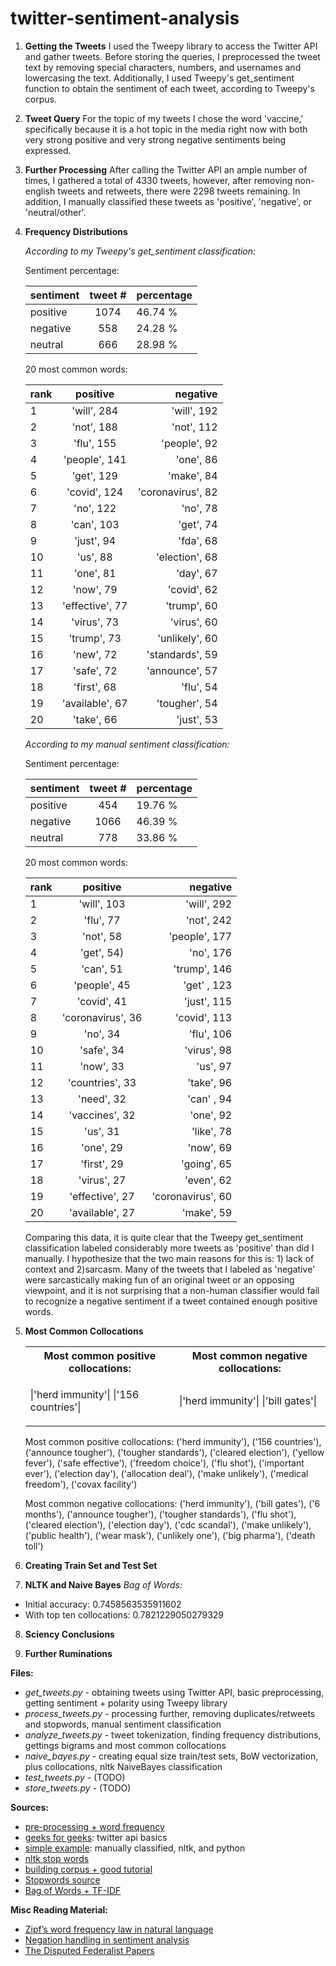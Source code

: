 # twitter-sentiment-analysis

1. **Getting the Tweets**
    I used the Tweepy library to access the Twitter API and gather tweets. Before storing the queries, I preprocessed the tweet text by removing special characters, numbers, and usernames and lowercasing the text. Additionally, I used Tweepy's get_sentiment function to obtain the sentiment of each tweet, according to Tweepy's corpus.

2. **Tweet Query**
    For the topic of my tweets I chose the word 'vaccine,' specifically because it is a hot topic in the media right now with both very strong positive and very strong negative sentiments being expressed.

3. **Further Processing**
    After calling the Twitter API an ample number of times, I gathered a total of 4330 tweets, however, after removing non-english tweets and retweets, there were 2298 tweets remaining. In addition, I manually classified these tweets as 'positive', 'negative', or 'neutral/other'.

4. **Frequency Distributions**


    *According to my Tweepy's get_sentiment classification:*

    Sentiment percentage:

    |sentiment|tweet #|percentage|
    |---------|:-----:|----------|
    |positive|1074|46.74 %|
    |negative|558|24.28 %|
    |neutral|666|28.98 %|

    20 most common words:

    | rank  | positive  | negative  |
    |-------|:---------:|----------:|
    | 1  | 'will', 284  | 'will', 192  |
    | 2 | 'not', 188  | 'not', 112  |
    | 3  |  'flu', 155 | 'people', 92  |
    |  4 |  'people', 141 | 'one', 86  |
    |  5 | 'get', 129  | 'make', 84  |
    |  6 | 'covid', 124 | 'coronavirus', 82 |
    | 7  | 'no', 122 | 'no', 78 |
    | 8  |  'can', 103 | 'get', 74 |
    |  9 | 'just', 94  | 'fda', 68 |
    | 10 | 'us', 88 | 'election', 68  |
    | 11  | 'one', 81  | 'day', 67 |
    | 12  | 'now', 79  |  'covid', 62 |
    |  13 | 'effective', 77 |'trump', 60  |
    |  14 | 'virus', 73 | 'virus', 60 |
    | 15  | 'trump', 73  | 'unlikely', 60  |
    |  16 |  'new', 72 | 'standards', 59  |
    | 17  |  'safe', 72 |  'announce', 57 |
    |  18 | 'first', 68  | 'flu', 54  |
    |  19 | 'available', 67 | 'tougher', 54  |
    | 20  | 'take', 66 | 'just', 53  |


    *According to my manual sentiment classification:*

    Sentiment percentage:

    |sentiment|tweet #|percentage|
    |---------|:-----:|----------|
    |positive|454|19.76 %|
    |negative|1066|46.39 %|
    |neutral|778|33.86 %|

    20 most common words:

    | rank  | positive  | negative  |
    |---|:---:|---:|
    | 1  | 'will', 103  |  'will', 292 |
    | 2 |  'flu', 77 |  'not', 242 |
    | 3  |  'not', 58 | 'people', 177  |
    |  4 | 'get', 54)  | 'no', 176  |
    |  5 |  'can', 51 |  'trump', 146 |
    |  6 | 'people', 45  | 'get' , 123  |
    | 7  | 'covid', 41  | 'just', 115  |
    | 8  | 'coronavirus', 36  | 'covid', 113  |
    |  9 |  'no', 34 | 'flu', 106  |
    | 10 | 'safe', 34  |  'virus', 98 |
    | 11  | 'now', 33  | 'us', 97  |
    | 12  | 'countries', 33  |  'take', 96 |
    |  13 | 'need', 32  |  'can' , 94 |
    |  14 | 'vaccines', 32  | 'one', 92  |
    | 15  | 'us', 31  | 'like', 78  |
    |  16 |  'one', 29 | 'now', 69  |
    | 17  |  'first', 29 | 'going', 65  |
    |  18 | 'virus', 27  |  'even', 62 |
    |  19 | 'effective', 27  | 'coronavirus', 60  |
    | 20  |  'available', 27 | 'make', 59  |

    Comparing this data, it is quite clear that the Tweepy get_sentiment classification labeled considerably more tweets as 'positive' than did I manually. I hypothesize that the two main reasons for this is: 1) lack of context and 2)sarcasm. Many of the tweets that I labeled as 'negative' were sarcastically making fun of an original tweet or an opposing viewpoint, and it is not surprising that a non-human classifier would fail to recognize a negative sentiment if a tweet contained enough positive words.

5. **Most Common Collocations**

    <table>
    <tr><th>Most common positive collocations: </th><th>Most common negative collocations:</th></tr>
    <tr><td>

    |'herd immunity'|
    |'156 countries'|

    </td><td>

    |'herd immunity'|
    |'bill gates'|

    </td></tr> </table>

    Most common positive collocations:
    ('herd immunity'), ('156 countries'), ('announce tougher'), ('tougher standards'), ('cleared election'), ('yellow fever'), ('safe effective'), ('freedom choice'), ('flu shot'), ('important ever'), ('election day'), ('allocation deal'), ('make unlikely'), ('medical freedom'), ('covax facility')

    Most common negative collocations:
    ('herd immunity'), ('bill gates'), ('6 months'), ('announce tougher'), ('tougher standards'), ('flu shot'), ('cleared election'), ('election day'), ('cdc scandal'), ('make unlikely'), ('public health'), ('wear mask'), ('unlikely one'), ('big pharma'), ('death toll')

6. **Creating Train Set and Test Set**

7. **NLTK and Naive Bayes**
   *Bag of Words:*
- Initial accuracy:                   0.7458563535911602
- With top ten collocations:          0.7821229050279329

8. **Sciency Conclusions**

9. **Further Ruminations**


**Files:**
- *get_tweets.py*      - obtaining tweets using Twitter API, basic preprocessing, getting sentiment + polarity using Tweepy library
- *process_tweets.py*  - processing further, removing duplicates/retweets and stopwords, manual sentiment classification
- *analyze_tweets.py*  - tweet tokenization, finding frequency distributions, gettings bigrams and most common collocations
- *naive_bayes.py*     - creating equal size train/test sets, BoW vectorization, plus collocations, nltk NaiveBayes classification
- *test_tweets.py*     - (TODO)
- *store_tweets.py*    - (TODO)


**Sources:**
- [pre-processing + word frequency](https://towardsdatascience.com/keras-challenges-the-avengers-541346acb804)
- [geeks for geeks](https://www.geeksforgeeks.org/twitter-sentiment-analysis-using-python/): twitter api basics
- [simple example](https://www.laurentluce.com/posts/twitter-sentiment-analysis-using-python-and-nltk/ ): manually classified, nltk, and python
- [nltk stop words](https://www.geeksforgeeks.org/removing-stop-words-nltk-python/)
- [building corpus + good tutorial](https://towardsdatascience.com/creating-the-twitter-sentiment-analysis-program-in-python-with-naive-bayes-classification-672e5589a7ed)
- [Stopwords source](https://www.ranks.nl/stopwords)
- [Bag of Words + TF-IDF](https://towardsdatascience.com/selenium-tweepy-to-scrap-tweets-from-tweeter-and-analysing-sentiments-1804db3478ac)


**Misc Reading Material:**
- [Zipf’s word frequency law in natural language](https://dwulff.github.io/_Naturallanguage/Literature/ZipfLaw2.pdf)
- [Negation handling in sentiment analysis](http://www.jcomputers.us/vol12/jcp1205-11.pdf)
- [The Disputed Federalist Papers](http://pages.cs.wisc.edu/~gfung/federalist.pdf)
